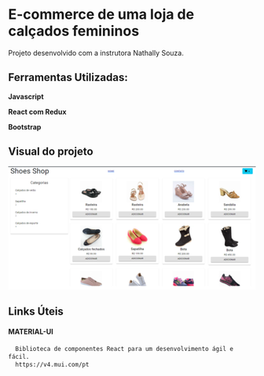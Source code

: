 # E-commerce de uma loja de calçados femininos

Projeto desenvolvido com a instrutora Nathally Souza.

## Ferramentas Utilizadas:
  **Javascript**

  **React com Redux**

  **Bootstrap**


## Visual do projeto
<p>
  <img src=".github/shoesShop.png">
</p>

## Links Úteis
#### MATERIAL-UI 
```
  Biblioteca de componentes React para um desenvolvimento ágil e fácil.
  https://v4.mui.com/pt
```
